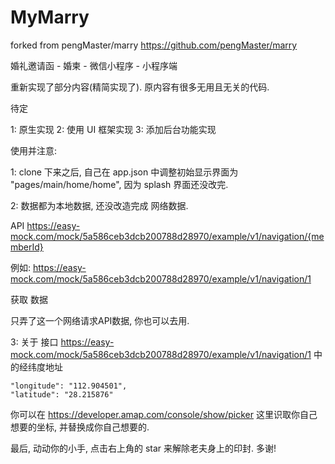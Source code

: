 # MyMarry
forked from pengMaster/marry
https://github.com/pengMaster/marry

婚礼邀请函 - 婚柬 - 微信小程序 - 小程序端

重新实现了部分内容(精简实现了). 原内容有很多无用且无关的代码.


待定

1: 原生实现
2: 使用 UI 框架实现
3: 添加后台功能实现

使用并注意:

1: clone 下来之后, 自己在 app.json 中调整初始显示界面为 "pages/main/home/home", 因为 splash 界面还没改完.

2: 数据都为本地数据, 还没改造完成 网络数据. 

API
https://easy-mock.com/mock/5a586ceb3dcb200788d28970/example/v1/navigation/{memberId}

例如:
https://easy-mock.com/mock/5a586ceb3dcb200788d28970/example/v1/navigation/1

获取 数据

只弄了这一个网络请求API数据, 你也可以去用.

3: 关于 接口 https://easy-mock.com/mock/5a586ceb3dcb200788d28970/example/v1/navigation/1 中的经纬度地址

    "longitude": "112.904501",
    "latitude": "28.215876"
    
  你可以在 https://developer.amap.com/console/show/picker 这里识取你自己想要的坐标, 并替换成你自己想要的.


最后, 动动你的小手, 点击右上角的 star 来解除老夫身上的印封. 多谢!
